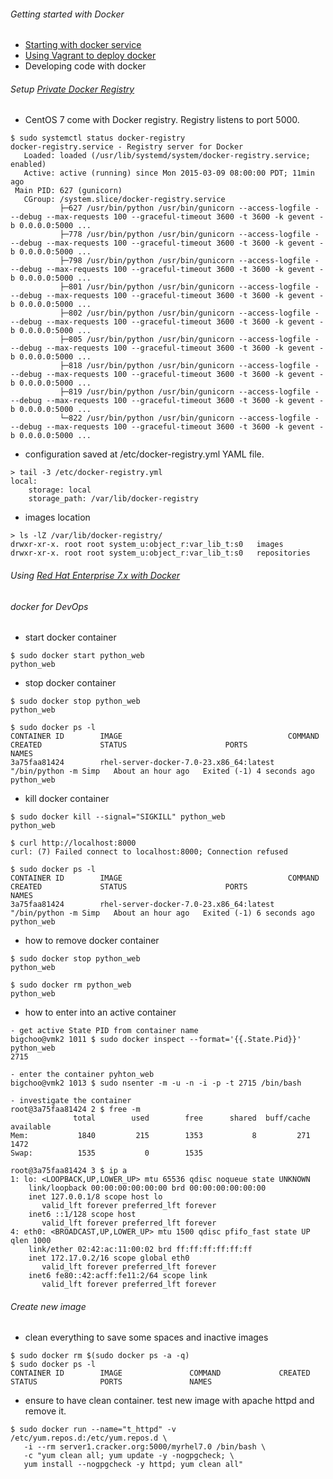 ###### Getting started with Docker
* [Starting with docker service](https://access.redhat.com/articles/881893)
* [Using Vagrant to deploy docker](https://github.com/boonchu/dockerlabs/tree/master/Vagrant)
* Developing code with docker

###### Setup [Private Docker Registry](https://github.com/docker/docker-registry/blob/master/README.md)
* CentOS 7 come with Docker registry. Registry listens to port 5000.
```
$ sudo systemctl status docker-registry
docker-registry.service - Registry server for Docker
   Loaded: loaded (/usr/lib/systemd/system/docker-registry.service; enabled)
   Active: active (running) since Mon 2015-03-09 08:00:00 PDT; 11min ago
 Main PID: 627 (gunicorn)
   CGroup: /system.slice/docker-registry.service
           ├─627 /usr/bin/python /usr/bin/gunicorn --access-logfile - --debug --max-requests 100 --graceful-timeout 3600 -t 3600 -k gevent -b 0.0.0.0:5000 ...
           ├─778 /usr/bin/python /usr/bin/gunicorn --access-logfile - --debug --max-requests 100 --graceful-timeout 3600 -t 3600 -k gevent -b 0.0.0.0:5000 ...
           ├─798 /usr/bin/python /usr/bin/gunicorn --access-logfile - --debug --max-requests 100 --graceful-timeout 3600 -t 3600 -k gevent -b 0.0.0.0:5000 ...
           ├─801 /usr/bin/python /usr/bin/gunicorn --access-logfile - --debug --max-requests 100 --graceful-timeout 3600 -t 3600 -k gevent -b 0.0.0.0:5000 ...
           ├─802 /usr/bin/python /usr/bin/gunicorn --access-logfile - --debug --max-requests 100 --graceful-timeout 3600 -t 3600 -k gevent -b 0.0.0.0:5000 ...
           ├─805 /usr/bin/python /usr/bin/gunicorn --access-logfile - --debug --max-requests 100 --graceful-timeout 3600 -t 3600 -k gevent -b 0.0.0.0:5000 ...
           ├─818 /usr/bin/python /usr/bin/gunicorn --access-logfile - --debug --max-requests 100 --graceful-timeout 3600 -t 3600 -k gevent -b 0.0.0.0:5000 ...
           ├─819 /usr/bin/python /usr/bin/gunicorn --access-logfile - --debug --max-requests 100 --graceful-timeout 3600 -t 3600 -k gevent -b 0.0.0.0:5000 ...
           └─822 /usr/bin/python /usr/bin/gunicorn --access-logfile - --debug --max-requests 100 --graceful-timeout 3600 -t 3600 -k gevent -b 0.0.0.0:5000 ...
```
* configuration saved at /etc/docker-registry.yml YAML file.
```
> tail -3 /etc/docker-registry.yml
local:
    storage: local
    storage_path: /var/lib/docker-registry
```
* images location 
```
> ls -lZ /var/lib/docker-registry/
drwxr-xr-x. root root system_u:object_r:var_lib_t:s0   images
drwxr-xr-x. root root system_u:object_r:var_lib_t:s0   repositories
```
###### Using [Red Hat Enterprise 7.x with Docker](https://github.com/boonchu/dockerlabs/blob/master/RHEL7-docker.md)
###### docker for DevOps
* start docker container
```
$ sudo docker start python_web
python_web
```
* stop docker container
```
$ sudo docker stop python_web
python_web

$ sudo docker ps -l
CONTAINER ID        IMAGE                                     COMMAND                CREATED             STATUS                      PORTS               NAMES
3a75faa81424        rhel-server-docker-7.0-23.x86_64:latest   "/bin/python -m Simp   About an hour ago   Exited (-1) 4 seconds ago                       python_web
```
* kill docker container
```
$ sudo docker kill --signal="SIGKILL" python_web
python_web

$ curl http://localhost:8000
curl: (7) Failed connect to localhost:8000; Connection refused

$ sudo docker ps -l
CONTAINER ID        IMAGE                                     COMMAND                CREATED             STATUS                      PORTS               NAMES
3a75faa81424        rhel-server-docker-7.0-23.x86_64:latest   "/bin/python -m Simp   About an hour ago   Exited (-1) 6 seconds ago                       python_web
```
* how to remove docker container
```
$ sudo docker stop python_web
python_web

$ sudo docker rm python_web
python_web
```
* how to enter into an active container
```
- get active State PID from container name 
bigchoo@vmk2 1011 $ sudo docker inspect --format='{{.State.Pid}}' python_web
2715

- enter the container pyhton_web
bigchoo@vmk2 1013 $ sudo nsenter -m -u -n -i -p -t 2715 /bin/bash

- investigate the container
root@3a75faa81424 2 $ free -m
              total        used        free      shared  buff/cache   available
Mem:           1840         215        1353           8         271        1472
Swap:          1535           0        1535

root@3a75faa81424 3 $ ip a
1: lo: <LOOPBACK,UP,LOWER_UP> mtu 65536 qdisc noqueue state UNKNOWN
    link/loopback 00:00:00:00:00:00 brd 00:00:00:00:00:00
    inet 127.0.0.1/8 scope host lo
       valid_lft forever preferred_lft forever
    inet6 ::1/128 scope host
       valid_lft forever preferred_lft forever
4: eth0: <BROADCAST,UP,LOWER_UP> mtu 1500 qdisc pfifo_fast state UP qlen 1000
    link/ether 02:42:ac:11:00:02 brd ff:ff:ff:ff:ff:ff
    inet 172.17.0.2/16 scope global eth0
       valid_lft forever preferred_lft forever
    inet6 fe80::42:acff:fe11:2/64 scope link
       valid_lft forever preferred_lft forever
```
###### Create new image
* clean everything to save some spaces and inactive images
```
$ sudo docker rm $(sudo docker ps -a -q)
$ sudo docker ps -l
CONTAINER ID        IMAGE               COMMAND             CREATED             STATUS              PORTS               NAMES
```
* ensure to have clean container. test new image with apache httpd and remove it.
```
$ sudo docker run --name="t_httpd" -v /etc/yum.repos.d:/etc/yum.repos.d \
   -i --rm server1.cracker.org:5000/myrhel7.0 /bin/bash \
   -c "yum clean all; yum update -y -nogpgcheck; \
   yum install --nogpgcheck -y httpd; yum clean all"
   
```
